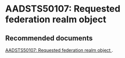   <properties
	pageTitle="error - aadsts50107"
	description="error - aadsts50107"
	service="microsoft.PowerBIDedicated"
	resource="capacities"
	authors="pjfreitas"
	ms.author="pfreitas"	
	displayOrder="620"
	selfHelpType="generic"
	supportTopicIds="32628095"
	productPesIds="16334"
	cloudEnvironments="public, MoonCake, fairfax" 
	articleId="10f4fd4b-94d7-6ca3-98f2-9b19c2bcb873"
/>

# AADSTS50107: Requested federation realm object 

## **Recommended documents**

[AADSTS50107: Requested federation realm object ](https://community.powerbi.com/t5/Service/AADSTS50107-Requested-federation-realm-object/td-p/424252).<br>